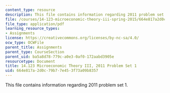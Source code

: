 ```yaml
---
content_type: resource
description: This file contains information regarding 2011 problem set 1.
file: /courses/14-123-microeconomic-theory-iii-spring-2015/664e817a2d0c79b77e453f73a09b8357_MIT14_123S15_PSet_1_11.pdf
file_type: application/pdf
learning_resource_types:
- Assignments
license: https://creativecommons.org/licenses/by-nc-sa/4.0/
ocw_type: OCWFile
parent_title: Assignments
parent_type: CourseSection
parent_uid: ba5a8d78-779c-a0e3-0af0-172aabd3905e
resourcetype: Document
title: 14.123 Microeconomic Theory III, 2011 Problem Set 1
uid: 664e817a-2d0c-79b7-7e45-3f73a09b8357
---
```

This file contains information regarding 2011 problem set 1.